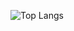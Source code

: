 ![Top Langs](https://github-readme-stats.vercel.app/api/top-langs/?username=samtreesandbushes&langs_count=20&layout=compact&theme=tokyonight)


